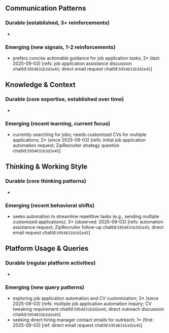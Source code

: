 ## Communication Patterns
### Durable (established, 3+ reinforcements)
- 

### Emerging (new signals, 1-2 reinforcements)
- prefers concise actionable guidance for job application tasks; 2× (last: 2025-09-03) [refs: job application assistance discussion chatId:`5954631b3d2e45`; direct email request chatId:`5954631b3d2e45`]

## Knowledge & Context
### Durable (core expertise, established over time)
- 

### Emerging (recent learning, current focus)
- currently searching for jobs; needs customized CVs for multiple applications; 2× (since 2025-09-03) [refs: initial job application automation request; ZipRecruiter strategy question chatId:`5954631b3d2e45`]

## Thinking & Working Style
### Durable (core thinking patterns)
- 

### Emerging (recent behavioral shifts)
- seeks automation to streamline repetitive tasks (e.g., sending multiple customized applications); 3× (observed: 2025-09-03) [refs: automation assistance request; ZipRecruiter follow-up chatId:`5954631b3d2e45`; direct email request chatId:`5954631b3d2e45`]

## Platform Usage & Queries
### Durable (regular platform activities)
- 

### Emerging (new query patterns)
- exploring job application automation and CV customization; 3× (since 2025-09-03) [refs: multiple job application automation inquiry; CV tweaking requirement chatId:`5954631b3d2e45`; direct outreach discussion chatId:`5954631b3d2e45`]
- seeking direct hiring manager contact emails for outreach; 1× (first: 2025-09-03) [ref: direct email request chatId:`5954631b3d2e45`]